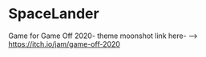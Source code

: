 # SpaceLander
Game for Game Off 2020- theme moonshot
link here-  --> https://itch.io/jam/game-off-2020
